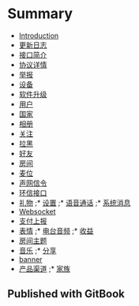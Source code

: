 # Summary

* [Introduction](README.md)
* [更新日志](update_log.md)
* [接口简介](open_api.md)
* [协议详情](protocol.md)
* [举报](complaints.md)
* [设备](device.md)
* [软件升级](soft_version.md)
* [用户](user.md)
* [国家](countries.md)
* [相册](albums.md)
* [关注](followers.md)
* [拉黑](blacks.md)
* [好友](friends.md)
* [房间](room.md)
* [麦位](room_seat.md)
* [声网信令](signaling.md)
* [环信接口](emchat.md)
* [礼物](gifts.md)
;* [设置](set.md)
;* [语音通话](voice_calls.md)
;* [系统消息](chats.md)
* [Websocket](websocket.md)
* [支付上报](payment.md)
* [表情](emoticon_images.md)
;* [电台音频](audio_chapters.md)
;* [收益](withdraw_histories.md)
* [房间主题](room_themes.md)
* [音乐](musics.md)
;* [分享](share.md)
* [banner](banners.md)
* [产品渠道](product_channels.md)
;* [家族](unions.md)
## Published with GitBook